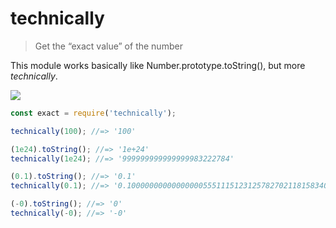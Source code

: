technically
===========

> Get the “exact value” of the number

This module works basically like Number.prototype.toString(), but more *technically*.

![](http://imgs.xkcd.com/comics/technically.png)

```js
const exact = require('technically');

technically(100); //=> '100'

(1e24).toString(); //=> '1e+24'
technically(1e24); //=> '999999999999999983222784'

(0.1).toString(); //=> '0.1'
technically(0.1); //=> '0.1000000000000000055511151231257827021181583404541015625'

(-0).toString(); //=> '0'
technically(-0); //=> '-0'
```
